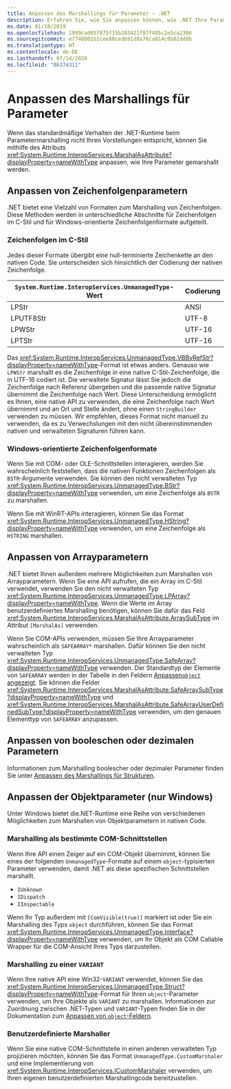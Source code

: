 ```yaml
---
title: Anpassen des Marshallings für Parameter – .NET
description: Erfahren Sie, wie Sie anpassen können, wie .NET Ihre Parameter in eine native Darstellung marshallt.
ms.date: 01/18/2019
ms.openlocfilehash: 1999cad057875f15b283421f87f485c2e5ca2306
ms.sourcegitcommit: e7748001b1cee80ced691d8a76ca814c0b02dd9b
ms.translationtype: HT
ms.contentlocale: de-DE
ms.lasthandoff: 07/14/2020
ms.locfileid: "86374311"
---
```

# <a name="customizing-parameter-marshaling"></a>Anpassen des Marshallings für Parameter

Wenn das standardmäßige Verhalten der .NET-Runtime beim Parametermarshalling nicht Ihren Vorstellungen entspricht, können Sie mithilfe des Attributs <xref:System.Runtime.InteropServices.MarshalAsAttribute?displayProperty=nameWithType> anpassen, wie Ihre Parameter gemarshallt werden.

## <a name="customizing-string-parameters"></a>Anpassen von Zeichenfolgenparametern

.NET bietet eine Vielzahl von Formaten zum Marshalling von Zeichenfolgen. Diese Methoden werden in unterschiedliche Abschnitte für Zeichenfolgen im C-Stil und für Windows-orientierte Zeichenfolgenformate aufgeteilt.

### <a name="c-style-strings"></a>Zeichenfolgen im C-Stil

Jedes dieser Formate übergibt eine null-terminierte Zeichenkette an den nativen Code. Sie unterscheiden sich hinsichtlich der Codierung der nativen Zeichenfolge.

| `System.Runtime.InteropServices.UnmanagedType`-Wert | Codierung |
|------------------------------------------------------|----------|
| LPStr | ANSI |
| LPUTF8Str | UTF-8 |
| LPWStr | UTF-16 |
| LPTStr | UTF-16 |

Das <xref:System.Runtime.InteropServices.UnmanagedType.VBByRefStr?displayProperty=nameWithType>-Format ist etwas anders. Genauso wie `LPWStr` marshallt es die Zeichenfolge in eine native C-Stil-Zeichenfolge, die in UTF-16 codiert ist. Die verwaltete Signatur lässt Sie jedoch die Zeichenfolge nach Referenz übergeben und die passende native Signatur übernimmt die Zeichenfolge nach Wert. Diese Unterscheidung ermöglicht es Ihnen, eine native API zu verwenden, die eine Zeichenfolge nach Wert übernimmt und an Ort und Stelle ändert, ohne einen `StringBuilder` verwenden zu müssen. Wir empfehlen, dieses Format nicht manuell zu verwenden, da es zu Verwechslungen mit den nicht übereinstimmenden nativen und verwalteten Signaturen führen kann.

### <a name="windows-centric-string-formats"></a>Windows-orientierte Zeichenfolgenformate

Wenn Sie mit COM- oder OLE-Schnittstellen interagieren, werden Sie wahrscheinlich feststellen, dass die nativen Funktionen Zeichenfolgen als `BSTR`-Argumente verwenden. Sie können den nicht verwalteten Typ <xref:System.Runtime.InteropServices.UnmanagedType.BStr?displayProperty=nameWithType> verwenden, um eine Zeichenfolge als `BSTR` zu marshallen.

Wenn Sie mit WinRT-APIs interagieren, können Sie das Format <xref:System.Runtime.InteropServices.UnmanagedType.HString?displayProperty=nameWithType> verwenden, um eine Zeichenfolge als `HSTRING` marshallen.

## <a name="customizing-array-parameters"></a>Anpassen von Arrayparametern

.NET bietet Ihnen außerdem mehrere Möglichkeiten zum Marshallen von Arrayparametern. Wenn Sie eine API aufrufen, die ein Array im C-Stil verwendet, verwenden Sie den nicht verwalteten Typ <xref:System.Runtime.InteropServices.UnmanagedType.LPArray?displayProperty=nameWithType>. Wenn die Werte im Array benutzerdefiniertes Marshalling benötigen, können Sie dafür das Feld <xref:System.Runtime.InteropServices.MarshalAsAttribute.ArraySubType> im Attribut `[MarshalAs]` verwenden.

Wenn Sie COM-APIs verwenden, müssen Sie Ihre Arrayparameter wahrscheinlich als `SAFEARRAY*` marshallen. Dafür können Sie den nicht verwalteten Typ <xref:System.Runtime.InteropServices.UnmanagedType.SafeArray?displayProperty=nameWithType> verwenden. Der Standardtyp der Elemente von `SAFEARRAY` werden in der Tabelle in den Feldern [Anpassen`object` angezeigt](./customize-struct-marshaling.md#marshal-systemobject). Sie können die Felder <xref:System.Runtime.InteropServices.MarshalAsAttribute.SafeArraySubType?displayProperty=nameWithType> und <xref:System.Runtime.InteropServices.MarshalAsAttribute.SafeArrayUserDefinedSubType?displayProperty=nameWithType> verwenden, um den genauen Elementtyp von `SAFEARRAY` anzupassen.

## <a name="customizing-boolean-or-decimal-parameters"></a>Anpassen von booleschen oder dezimalen Parametern

Informationen zum Marshalling boolescher oder dezimaler Parameter finden Sie unter [Anpassen des Marshallings für Strukturen](customize-struct-marshaling.md).

## <a name="customizing-object-parameters-windows-only"></a>Anpassen der Objektparameter (nur Windows)

Unter Windows bietet die.NET-Runtime eine Reihe von verschiedenen Möglichkeiten zum Marshallen von Objektparametern in nativen Code.

### <a name="marshaling-as-specific-com-interfaces"></a>Marshalling als bestimmte COM-Schnittstellen

Wenn Ihre API einen Zeiger auf ein COM-Objekt übernimmt, können Sie eines der folgenden `UnmanagedType`-Formate auf einem `object`-typisierten Parameter verwenden, damit .NET als diese spezifischen Schnittstellen marshallt.

- `IUnknown`
- `IDispatch`
- `IInspectable`

Wenn Ihr Typ außerdem mit `[ComVisible(true)]` markiert ist oder Sie ein Marshalling des Typs `object` durchführen, können Sie das Format <xref:System.Runtime.InteropServices.UnmanagedType.Interface?displayProperty=nameWithType> verwenden, um Ihr Objekt als COM Callable Wrapper für die COM-Ansicht Ihres Typs darzustellen.

### <a name="marshaling-to-a-variant"></a>Marshalling zu einer `VARIANT`

Wenn Ihre native API eine Win32-`VARIANT` verwendet, können Sie das <xref:System.Runtime.InteropServices.UnmanagedType.Struct?displayProperty=nameWithType>-Format für Ihren `object`-Parameter verwenden, um Ihre Objekte als `VARIANT` zu marshallen. Informationen zur Zuordnung zwischen .NET-Typen und `VARIANT`-Typen finden Sie in der Dokumentation zum [Anpassen von `object`-Feldern](customize-struct-marshaling.md#marshal-systemobject).

### <a name="custom-marshalers"></a>Benutzerdefinierte Marshaller

Wenn Sie eine native COM-Schnittstelle in einen anderen verwalteten Typ projizieren möchten, können Sie das Format `UnmanagedType.CustomMarshaler` und eine Implementierung von <xref:System.Runtime.InteropServices.ICustomMarshaler> verwenden, um Ihren eigenen benutzerdefinierten Marshallingcode bereitzustellen.
